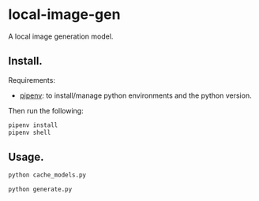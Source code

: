 local-image-gen
===============

A local image generation model.

## Install.

Requirements:

 - [pipenv](https://pipenv.pypa.io/en/latest/): to install/manage python environments and the python version.

Then run the following:

```sh
pipenv install
pipenv shell
```

## Usage.

```sh
python cache_models.py
```

```sh
python generate.py
```

